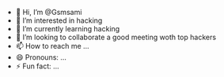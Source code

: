 - 👋 Hi, I’m @Gsmsami
- 👀 I’m interested in hacking 
- 🌱 I’m currently learning hacking 
- 💞️ I’m looking to collaborate a good meeting woth top hackers 
- 📫 How to reach me ...
- 😄 Pronouns: ...
- ⚡ Fun fact: ...

<!---
Gsmsami/Gsmsami is a ✨ special ✨ repository because its `README.md` (this file) appears on your GitHub profile.
You can click the Preview link to take a look at your changes.
--->
